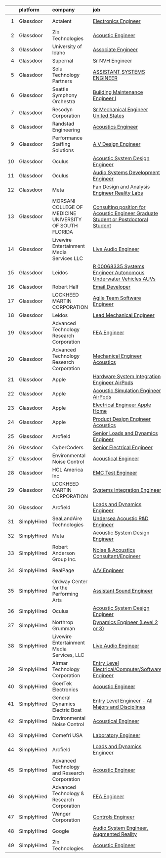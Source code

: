

|    | platform    | company                                                   | job                                                                                                                                                                                                                                                                                                                                                                                                                                                                                                                                                                                                                                                                                                                                                                                                                                                                                                                                                                                                                                                                                                                                                                                                                                                                                                                                                                                                                                                                               | update_time   | location          |
|---:|:------------|:----------------------------------------------------------|:----------------------------------------------------------------------------------------------------------------------------------------------------------------------------------------------------------------------------------------------------------------------------------------------------------------------------------------------------------------------------------------------------------------------------------------------------------------------------------------------------------------------------------------------------------------------------------------------------------------------------------------------------------------------------------------------------------------------------------------------------------------------------------------------------------------------------------------------------------------------------------------------------------------------------------------------------------------------------------------------------------------------------------------------------------------------------------------------------------------------------------------------------------------------------------------------------------------------------------------------------------------------------------------------------------------------------------------------------------------------------------------------------------------------------------------------------------------------------------|:--------------|:------------------|
|  1 | Glassdoor   | Actalent                                                  | [Electronics Engineer](https://www.glassdoor.com/partner/jobListing.htm?pos=130&ao=1110586&s=58&guid=000001836e506b55b1672e1b5410fbd0&src=GD_JOB_AD&t=SR&vt=w&ea=1&cs=1_073d6fe1&cb=1664003108027&jobListingId=1008145717249&cpc=2CAED5C921A5F994&jrtk=3-0-1gdn50qsjm6rn801-1gdn50qt4g2ds800-47773da3adbfd403--6NYlbfkN0ChYVx_I3yfZ_JDY3EFoivtqvi_stwnZ_kRt8Dowt_l_d1ydueao4NE-oUleRJ4yhhEihdc3yiJjM0CDb5B3Tmiyv0bbBXDRmm2rAI5ZQjg2AjtyHt-C_sqhEqRX-dsVKKytq7LOD02Y0RWowjoA9RkvUFlolTBDroH-w1vy8agOt-0MAnEqTKPzAid5l4SjL0NcU63fhRvmjAlhZ0SODD5hQcB0s24KUQZv8qwG-izyPsN6aiFSewkfn3Yl91D74Wt00hIJ-p5UMmdvmKPBeHqdZ6WYgorpegQF6LFW8lKFDqQdTIia15mzOAp-3U6XeT5pgeSLSW0I_8fJDPZZCHEsk8kSbIFEdZa-wmaIOVAKx4AXKWkZI8xdVSNcPhme4D4-i7bN3rnf6IttkHBggVxotvtIex-OXvLXgIADZhiBRpT5vua7lK3TG7BR8Q8OdB1cuFwhpse7VB7ST6VenhDsMi_Sv3gOnL_UZcg6wg9LB7NPmygyf-kn-C2M_GGmbf2ihesxiUQD89ORXUfabQ1Jli9ize7DIykf0qm9_xaD2aynbgsno-SxM68C11RT0X6UItntN58HOcmhSJHWxpv0Q2n6xqcVGuVEDlqZPbuB58wUZNQosRaEN5K3K6ZMyiJoyPkRr4yxAyJNA5XKFzv8HFAueNkN1FWGpAbnjyVceEe1MaAywflzcjsg7GtXS41Fm3h58aU-VOqh0G-bIc-YCX0-0Rsc6DfOeugHBWoDjRKkceyWfhpMf96Jt914M9_dldmDq5I1rrRkYydbdxZe9FEgkybQZUhP_wHomnLTwzB1wcPNdIL4UC8-TztAPWbnA7czXEHbHX06g5GM87BIbcTG1BjoqNRHiYob24Ax4Xro-VZprao08Pi995N-9HzL541oeiKRqUmrl6zZV-w3WIn25cuIZFpBmERm94Q8PWOv_n7CfUme-SXrfQSCxBwOuohEAN-TmTFac3fvgG7FxUcwir0gws%3D)                                                                                                                     | 7d            | Liverpool, NY     |
|  2 | Glassdoor   | Zin Technologies                                          | [Acoustic Engineer](https://www.glassdoor.com/partner/jobListing.htm?pos=102&ao=1110586&s=58&guid=000001836e506b55b1672e1b5410fbd0&src=GD_JOB_AD&t=SR&vt=w&ea=1&cs=1_2a06bc49&cb=1664003108024&jobListingId=1008139124840&cpc=854D4784592487FF&jrtk=3-0-1gdn50qsjm6rn801-1gdn50qt4g2ds800-961aed073fe96498--6NYlbfkN0DViyymzWuwNOX5RLbsdC26s0cnEEcWXpmsOb4yN41ggYqCxbKYobu9kKgyfT6n6xZtsKfAwrZXmSwyZADnsqerVrdQV5V7VdhNe7QVo8F82Jf99_NSj1pMCzNZ6J_gcbF5pn-RNREPO1h04Wc-JaVV6tEFhKs28XMXKY5t-08TzKcIqJXkM8T8ioj346V6PSM3Zribn18vwyTzIjB0Pj-vuPZiyw-MmYS7Y4jvmM4DVfgPvfr-i2vrEgf-SMAuJfPqX-vi7j2Y94O5j99Q08Fr6fE6OjNoFLEd43JxogFBsDhIFn0KD8OI8hzmG34_FRlISMAXmCRWf_EYXcoFLqxzDCXZkiqajWvBpjaeWFduuxwnVtibXgXv9x0Jls1uVUDTdS7Xb3aXK0euF0_rX3EoXxoUBlQRYseXOn4xaykhJ3byX_2jAfl-5UnwCir5wHBndqRhlWClnesew0RKA-4e50jioxTjpulxnKnBarsAFQ85Fd4K0b1r-yg9WaJM72OW8LUh8XC3YA%3D%3D)                                                                                                                                                                                                                                                                                                                                                                                                                                                                                                                                                                                                          | 9d            | Cleveland, OH     |
|  3 | Glassdoor   | University of Idaho                                       | [Associate Engineer](https://www.glassdoor.com/partner/jobListing.htm?pos=106&ao=1110586&s=58&guid=000001836e506b55b1672e1b5410fbd0&src=GD_JOB_AD&t=SR&vt=w&cs=1_d53fbf78&cb=1664003108024&jobListingId=1008157027137&cpc=2C031D2D3FF29DE7&jrtk=3-0-1gdn50qsjm6rn801-1gdn50qt4g2ds800-17ed2184d355e8ee--6NYlbfkN0C3BzQoXwz1MV12nennXSH4XHtHixj9qnUptUTwomOmbFqIS368EfB4z5Ing23qLFI9tUkDGY76CsCdAl9zg_RCJc2k_Nle-qcuES2TdsiB0GmqLoegFcknwaL1O8Ch8gE7irKbfxMrmFOYvY47YK5OjRlBwx15igQ3zF3XVH1rIeRxTt4scYDyw3uxA-6RxxpuFwKgXjLq-5jQWOW7qYIx00peQhmsvzbbWXg4glCMGLBhkKUnsPf6-czSwYBcuoIUSsK3UHfdowd4cfsidRrEqYVNDqE_fGyZU_tqqSKgBs_oJ9bLBZ4o8DpwIQ9KxfVjqgK1FCZg-h9C-EUqNGRBaZ8fQYEvV7ppY_TrYFM6xKoK5N-0FszLwyfM7SPVu4DEQ2JRr0RtfNcpWd-Pp0s5EAHnqJEjV1brRHZNTN5mBK1y-3EhSu3_2_sWcjwiCpI2T_h6ZUVN2lPJPQblWBBM)                                                                                                                                                                                                                                                                                                                                                                                                                                                                                                                                                                                                                                                                          | 1d            | Boise, ID         |
|  4 | Glassdoor   | Supernal                                                  | [Sr  NVH Engineer](https://www.glassdoor.com/partner/jobListing.htm?pos=116&ao=1110586&s=58&guid=000001836e506b55b1672e1b5410fbd0&src=GD_JOB_AD&t=SR&vt=w&cs=1_dc09556d&cb=1664003108025&jobListingId=1008155973226&cpc=BBD63848FB84346C&jrtk=3-0-1gdn50qsjm6rn801-1gdn50qt4g2ds800-c933e7d4e6223af3--6NYlbfkN0Ccg7ImYjeAirhg7Bq-IeAuPvIhWFhDQgCdPewo4vs307Y0fZHyujNP_iBYd2DZpe2Vgp8_F6Ype_PO6tOAY0ULVeuAkkVw0GJOdM1qYdHlJpmVAGcOH1N4piSeyfe0UO1AMyzfdM2HqtW_n64ZbsMygDUz0S4zh037qxhKKafrMvTdt9h3N3OaeEXG_SKvHIs4ri8Gb9SedlHlYiqf_NHsSL1SObjGs5eYVD_qYQh6-1d_FC8-3KqDNZW-fJ7bglrroUtlqGetaHfu77ImNvZgvhrkKEA72lGdvQycZhOpzDBt3Dt3SR0Cn22vrOt67fgaRuKzFUOMkCvdXlujUyxdJ7EqIAG6wSsVLW_ILMwCgeS-Y0GlEJAZ_VmdufOtQU-PRuNT1JL_KNGnVHHaKyVpQjovFIbTRktcnytqR3MzueaAn6trbjIfIMsI61_xlts%3D)                                                                                                                                                                                                                                                                                                                                                                                                                                                                                                                                                                                                                                                                                              | 1d            | Irvine, CA        |
|  5 | Glassdoor   | Solu Technology Partners                                  | [ASSISTANT SYSTEMS ENGINEER](https://www.glassdoor.com/partner/jobListing.htm?pos=107&ao=1110586&s=58&guid=000001836e506b55b1672e1b5410fbd0&src=GD_JOB_AD&t=SR&vt=w&ea=1&cs=1_d6f74ca0&cb=1664003108024&jobListingId=1008153988624&cpc=CAF32EB92433BC76&jrtk=3-0-1gdn50qsjm6rn801-1gdn50qt4g2ds800-46c085f2568ba7fa--6NYlbfkN0BF44N46mYh9C644D-0F1HW5hklSuSLnbSsfBa1e0VGNHmtU3Z5yuy0P5jjtP3CDnZtQ7tuUig23r9VLBqicU1pktGJBpmmRD3pox2U4PkpbMaDRyvJEhT0qadJEwANEDdtiGP2DbgpE37NCp4QqR2JFMgXRLQOG9fXKmykrRBB6gq75ob7YUt1oZGJhdZfHk5h6RBA_4qXvspOxJ7s_xHm60AWLF_XAmslZOOJZKp2zySBveWxnaukLxjjct1C1uhKEdOXvTqAF-ogfhQ1WRZlsrPjBjvzMAuqIfWYEZfmSWy8Etr5E31z6IeMxPG_ao86keog_J4HNBrMhN9wbMEIkVaoz9MHP2pCWhz7SIRcWMcbEw4IUEnDFiLNACYfzOgYvk7tXsLAZJQxmsZOxdIbmicQQx5a6wsTS7rznli4UlW5BVPo54vOuT6poCuoymPuWwqRQ9tUT_6oPb6V5KXS3KRsAol_zfKX9pW0WU7Bw29KWwwAkfUy0JXCv95uaw526b77kJEsNxTPGFBLIBhdWO_MCbCdhQM%3D)                                                                                                                                                                                                                                                                                                                                                                                                                                                                                                                                                                               | 2d            | Rochester, NY     |
|  6 | Glassdoor   | Seattle Symphony Orchestra                                | [Building Maintenance Engineer I](https://www.glassdoor.com/partner/jobListing.htm?pos=112&ao=1110586&s=58&guid=000001836e506b55b1672e1b5410fbd0&src=GD_JOB_AD&t=SR&vt=w&ea=1&cs=1_7b5b339c&cb=1664003108025&jobListingId=1008142711922&cpc=83EE714EB2563156&jrtk=3-0-1gdn50qsjm6rn801-1gdn50qt4g2ds800-0748751bc8b6eabb--6NYlbfkN0AdHWfR3D8b8Eonp31kG4JxtsTQErMCr1mjBfTXxBp8Ncbd_qCBC4PuBfB2ubs5lnH2NTv5dRj1St9MOvuOPmTDRUSvKShel_G8REaikg2u4Q_Xoibxk_5rGTlgc29DCcQamGIzhHtE8g7s6HShF9LpDxX6lK3EUf_i9g3k3Z_UL2Bl3PJ4sCxxdoqEsnaWZ8JFsZ8Rw1Bu4MDvN2srOOFDkdUqW0P9rQZvEtg8c57MOVa9C7_QmXzUfbrIZsvEwXH-cNVHJQ_c_xaSmfyVxG6fK4O9b5CrYD3P0fLUDIB-_2sUvE-2iw88Io6NwPKMs6F2pLnwWSQF5t3uyT0KFULnLKd--MDwleZVjUx91S1qz9P7jE2aKGkhe-pdnD_gRKSbcmf949LJO02VrrvsHuTm9nIZ6QwrjawmOOyTCxxy040jQwRQDk3Tv8j6KnimTXz9Mrhj6Im1fe4VbRMTNCOc2IRbY9t67id5x3LeqdbrgVY1Q9csquU5q6yK0E9G0d-DDfdsciGAHUyvwJpj1dIc)                                                                                                                                                                                                                                                                                                                                                                                                                                                                                                                                                                                        | 8d            | Seattle, WA       |
|  7 | Glassdoor   | Resodyn Corporation                                       | [Sr  Mechanical Engineer   United States](https://www.glassdoor.com/partner/jobListing.htm?pos=105&ao=1110586&s=58&guid=000001836e506b55b1672e1b5410fbd0&src=GD_JOB_AD&t=SR&vt=w&ea=1&cs=1_fa5182b3&cb=1664003108024&jobListingId=1008145499134&cpc=4F6831AEBD53791F&jrtk=3-0-1gdn50qsjm6rn801-1gdn50qt4g2ds800-68714ddef1e52037--6NYlbfkN0C0w0Hs4K-FXB-op-AEaD4F38yU7_A8mJekhK3sBcHv1_PnLy4WY6_S1tgZZKZrQl6LWlhkB48BNGN6G1CJRghy1Fv-UlYxLEP07JsJQZjweihyRvPVicUNRPZ0QZ1qa3iOQorVUP6e2qU7uzqPaTD_VFFZhCnBfaIlKnAtx75Ew1d6dAtr9rtdP9MDjfGF7PFZOuvlugMdSghQ148jbd4VH4SuhTmyTaGg09cpSdJH3vq8oxW55ajbqWBsh93OlJuhlY3jjMGs7zHlAspvqQ-tp1v9jKoc9uviS2BdyO3NvgAilUTSM6Qg68wLjxPx_89iIC2GfDAtnYxpzNqfk2DINJCbZ4p5hmHBxyhcdQGHq1drYsuQkgxQfwdmXqOU--U_fD3GMXW2ErJDu33ZqfziWgJ7F9mCtM9ASp4vc5tAdyXI1Ni6LQfPVq_RHtC9fK4yTQ8s8s4Gy4vMG-30TaOlpGEDCxca7y0mLm0Vf50Uw0M96eO5InMt0HtetzF7-vcLvtx-XPSNVZN3-DfNBOS5UCvbBEwvVGJvIDuO-xvl0Q%3D%3D)                                                                                                                                                                                                                                                                                                                                                                                                                                                                                                                                                    | 7d            | Butte, MT         |
|  8 | Glassdoor   | Randstad Engineering                                      | [Acoustics Engineer](https://www.glassdoor.com/partner/jobListing.htm?pos=128&ao=1110586&s=58&guid=000001836e506b55b1672e1b5410fbd0&src=GD_JOB_AD&t=SR&vt=w&ea=1&cs=1_68917335&cb=1664003108027&jobListingId=1008146395319&cpc=2CAED5C921A5F994&jrtk=3-0-1gdn50qsjm6rn801-1gdn50qt4g2ds800-3533152d33cf8374--6NYlbfkN0BP0SNj5t90jkfF5SbRhYc-YYyKnIlIACqwosTKYtJiUOp36XFEILIi7NeTHfhZHbsW-mUkTBjl8Iw3WU-5SqwJGlMOgw2JpWZkLU-6lAixkGeMfLdqscvBGPGzZn7lcPvC9qIOBKdLZCN761WcXu4-8OKZ7XLBHxweVfOiciQhWyRYmp05zLRNQeLpPO0XzLcYPZMjuTi4-ouAL0_Op0k-kwH2vMlspxBAYFGh1JX5jUvrvxWI3p4jPEOJgOZmc_wlmjmI0V4-LKLUdLPp11z3XLNmfpUqgqgD5n4WGZhyIfRkNuZDGMdCG6JWWPclXmn47xsg1K_DHCpf3mHlSdQIXLjv5rbSc4aXbjkw3uh-gzxa5mpZdXGTYmclhbnVujsixY93GKnrhRAFvFEB5CsdeHrTmuSXPVt-XK1iN18EAsLSwZNAhni3sRlv0woVBC5ZLm2Xf7-smdR6w_dadEEc-at7p922LXzK8woJm6g8TEa66hquk97rAXkFtfihtZcS3ysI2t-1eMr5uX6oTtrERN-uavH2n9vmn1TFdu4y9xnWf0Yf7kbEUavuIK9LYvIVeWMO_yj9LLu_3jYF11j_Iamj3FCJt_r1g7Is2qbnsbEJz-IY5E59T8mMPWe0nQNwdIhuRxIv4mfdKERrcWHj9YVL9OMKvOiVN6FtMapkSgMPtweDBJD4WJEFibqvsVgjVyWel9UY1RQhlWhmU5PULiCA_11VnFo%3D)                                                                                                                                                                                                                                                                                                                                                                                       | 6d            | Los Angeles, CA   |
|  9 | Glassdoor   | Performance Staffing Solutions                            | [A V Design Engineer](https://www.glassdoor.com/partner/jobListing.htm?pos=120&ao=1110586&s=58&guid=000001836e506b55b1672e1b5410fbd0&src=GD_JOB_AD&t=SR&vt=w&ea=1&cs=1_6ec2d583&cb=1664003108026&jobListingId=1008158727522&cpc=723ADC3DFE402989&jrtk=3-0-1gdn50qsjm6rn801-1gdn50qt4g2ds800-b09843086040391b--6NYlbfkN0AXoFliKwNxzh56Bt02S5rD74fUBi6QI1EUlbM42wbglNw8vVVxLQivIe2A6KbchX9gc9jlNLiuyXZVEQvOYp5-Ny3f5vjW2qESpYXJelH-sRZNB1L7LIQ59i0IAPf5LnKlZTO4CPFINtFmB9QVBhp5-nd4wPn1SGLwRVaZCvGt4SZpdSpOmUKOSBTfMq2LXbmormvLfWk2iUiZmXm-NgLthIqZvSNHPpGCuKB6lVk5KHFBZDqRrDvugSV7I-gOzWj14NEgHtDDgERc5uiomHwNOU98cVQ9gr5iWkQOINFRS0aKs7f-l-e76Y01F5sKl0Pr2c-KP-Mdpg0RXu1mqLH-GEJElNR84qUPpvFDDCJWkwvrUW5u-ixc8yd3kBUC5xaLb8p3F5pGuz-C60cwvVNx_Cpt2AwYDyZ_p8_kZIHidUttRajW8iJeKlhmF6ibkOb713QmqYjwRcDzYYfiyQpV75N_ybSsqDb6TOJ1VxzIYNLCdPhtemupA8IXJE2M20wbduF1HT0WtPoa7DyyV20w96ZjKmnqm-g%3D)                                                                                                                                                                                                                                                                                                                                                                                                                                                                                                                                                                                      | 24h           | Charlotte, NC     |
| 10 | Glassdoor   | Oculus                                                    | [Acoustic System Design Engineer](https://www.glassdoor.com/partner/jobListing.htm?pos=111&ao=1110586&s=58&guid=000001836e506b55b1672e1b5410fbd0&src=GD_JOB_AD&t=SR&vt=w&cs=1_c193e547&cb=1664003108024&jobListingId=1008156790030&cpc=9C2286EA3771AAF6&jrtk=3-0-1gdn50qsjm6rn801-1gdn50qt4g2ds800-d106bdc17e9a864d--6NYlbfkN0DYl4UJW4r1Vl7FEn6T9F-rD9lpC-0oMJVSiWjK_MGUd8e8cHXcpv6KPyjLHZEfqkXDGYLNsIw2VETJ0sHF2NZhGZKLMs2_UCF9Pd1nMa-9fRGoBJA0xAywn7pOa351Ily7VFDihLHS6yLNon9QJ0DeHlrSJhvNsioD-LJK18Xi_GSqoFx-NlwHpQVxE5ZsSy5Fhb5nqIKKnnCEJvix7VZQ_KyW5BVnM66hjxaKGpqEnnKzx77MozV32QB45JRiQYAkYWz7iTFinYLhiWPH8nRHqGeLRSMJDAGNfP86hV831QUrVhEyWH64aYriJwaLnmQNmagsEOJXBfZUuqcMWKi_pBPE4QuSI-mrAcPSr0LMhWCUa3MSujtEMR3B3b6S6VV2RGVJZ3uTDEhQ0yP70u93t47ZH7QzJpwDO3g9f7Jh0gjUTxF8X72E02K8Kn7YkJtQ3rQih9U6nAWKUNhNByklvoCkgp8kRp0p28lZovDH5RaBlx7stynVUg9P3HEbi-fweSKkNsHyNF75Y7lr5RHrky-Be9fMximyBnh9LIp1ah6GVMuqWe34WLD_lVJ583QxOrN0Ct-_UBAFcglQNMkAN1Y23-1tMsKAXyToBLIzMTnviv631xhSHOxK71bsgYyBtgpbVs50Lvnscun-bBU-IRHZWlc8lt0yXp5YS201MdwY7ujyhsRecpoAjjU2iqEx6zLcjnJQkNMEkvpbTe9G_-n_natu8SDH4b0rd61XvDko8CksqTgK3K9VVu3vyjOz240_OxCwLiKgySp19AcAC-EkKPcTcqrEiwvu3COchaoTbBCQrx-xhLgMjrpOnx2sDiGU8S_B42ZhohXR7Jein3e_umG51DDK__wyQcUIBCh2gF8NrqOGtHyO-veYXtA9gYihponDmSEk1Y4AsZhydMWEI4n-rv30SL_5OeciW6ASWRSVtiyriZKQydVWKKEQ8oyDHZD0XLtWZFNAkKjnxTFatATgyOfN4LOdyxEBuzyM8bw7toM_vGsIhO0db2OY2ZEcvjHpqnf3Rg2n5qRde7r3DXqLTMD-Z9rtq3hWIcz8SvqT2G83pd_jnD4Ss-9ouWLp9s98NA%3D%3D) | 1d            | Sunnyvale, CA     |
| 11 | Glassdoor   | Oculus                                                    | [Audio Systems Development Engineer](https://www.glassdoor.com/partner/jobListing.htm?pos=119&ao=1110586&s=58&guid=000001836e506b55b1672e1b5410fbd0&src=GD_JOB_AD&t=SR&vt=w&cs=1_c6fd0c56&cb=1664003108025&jobListingId=1008130556248&cpc=217C45A42544DB93&jrtk=3-0-1gdn50qsjm6rn801-1gdn50qt4g2ds800-af0bb6766c38304d--6NYlbfkN0DYl4UJW4r1Vl7FEn6T9F-rD9lpC-0oMJVSiWjK_MGUd8e8cHXcpv6KPyjLHZEfqkUa2Jc6cPcSL4I14_E4BoIRfS_Ou9_Ksg0iHEEVDgg3rwSgIqfYRxWoCSEgI1Al2AFVuZs7id9_XrNlzt_-koUphlR7px_rlWVqvg3Moq8qEU6FwKJ5zVU7RpPBBTWmO6sPCigGmIYr2adyu0tXCTJzFMFOfGqnEl9Vrt4iSNmT0R9ndb_wP71eInFmjBv0QczHxygn2m1x9g_c7yv8f2hmtcPWWuoy5-yM3n805v6rzt4B-P2Vy1pASZIEzVzlCaIzCO6REOUtp1RQGnTxagHLsrcELObghqBC6646KmP8-XsTpc6gVzuAC7YfAN8P63SDyHK_YTc-WIEz5yJ6a821LKRlQ24HYbvNTVyTjiPgoe78fmHWGRET3Ji828kzWGjWqL6BME7xo9T9hGnlsJBdCjXM6GiLFLr1qrmIl8STC--4TgzorgdQWf-dCHWXW5qCgdYWcu4-Ca9ffaodFwBV246PhoKGAlJ87taIJppeXjd9zmVQydJGkMBehyszy8ckDPguA32nat9w-LHA7G3ehGOsEUWx-y4ftC28epyOqk72PVWmCVgaHOsdOZkKAgfN3q12Yz0nBp9fbfD25Sw4iHd6_K-t8O7pFGZeKGhw31mboudaw0ukt5-g6t3L0wjZ0zHMnZxmPV9JwKZHzCxToVdgUCrQk8MEWvKx3kbi0ZEAMzq7paJT5g-8uNnU3-cjj8iA7SdBtFMsBAUGFr9rX2hwT1BOHrfFvRkFtne0_TFDPkxA6GpXWynO-h_yEuteTDXzd0u9E1nVnT7KIumXpDdh3_aAYQ3ozUN2YJQemRNmoD4HztxXGMLxFbyRv-t7AUVon2xu-ihRVP7ikTdO_98fKxVohfIiKpZNXSy_Ksc8hI6E_TDt35VShKCmGEJNSWlLbxLXz7ylZwTJ6bOfDxnbpB-gvROCp3DOS6nkNOSyqH4GKsyLuP6oYTAuhph9AXgmVttJ1aOauPIdusDQyU-tzKjefpR-aWW3Y-FdjQ%3D%3D)                              | 13d           | Sunnyvale, CA     |
| 12 | Glassdoor   | Meta                                                      | [Fan Design and Analysis Engineer  Reality Labs](https://www.glassdoor.com/partner/jobListing.htm?pos=117&ao=1110586&s=58&guid=000001836e506b55b1672e1b5410fbd0&src=GD_JOB_AD&t=SR&vt=w&cs=1_c94a074b&cb=1664003108025&jobListingId=1008141481650&cpc=48B9F4758953335C&jrtk=3-0-1gdn50qsjm6rn801-1gdn50qt4g2ds800-886dea5d5ab4ed2b--6NYlbfkN0DYl4UJW4r1Vl7FEn6T9F-rD9lpC-0oMJVSiWjK_MGUd8e8cHXcpv6KPyjLHZEfqkUnLXdHGEVbYm2zpAyUcoVheNefKJ5FHnA0xpuyfC0uKnxD36z6rx0HwNbIk-jKGlGKpgpBcUz8zsVafc-mGMC4GOhdemSNHJBEwFhm7HBnKnYL3cO0cKNVH4VrP90ERoiah_DdOGaIwIEyhxrWf8_1_MLyJaiKfSt2GI4mOd4bwi_3Qh_gCDR277nvLu7OlYLpa3UIFKznecdwssdfYfOdQqGzrxQ3EBr7g3FyqmVFg2sbNvlLp_6ffxDyXHaVrSA-spsniQJtVVka7STybzTekz4tvURDxkUVEG2Q156arJbTOdRiK1kSieyiiS9lKh5PZ8GKAsVq0COo3T6Li_wBVa0Dsg_cNaKYkze5aG9Oq0MXHkRWufGPzYyfaMTmvHQlZCLfuk7BSRci7DNMoSBJQjGFYT0VT8E1xbElc8t5DjDfxyr1Lbf6xMZX7EP82juWTmVUgTE6xW498jJFCUGYYmscP97QfTzvPkT__2LTMWvltTdZzX8vs2ZsLLRM9ADgDKoQa3dvVT1khZL_jW_SlD5Trx-p2oqhHXfod52eoXtzCYZ9a8Q9_gbpa0QYoROKKgQ2Xhxc1SvcP7P-Pw_O9ThvcEK-caZhSe67apN9UcbiR9UxU00ohoGCzqy5ioafXbmxPiEI_6YFqhlr0FUQMsqWOPpYDvJjWRyZuSblAk7ft_LinbApFmkER4BWkrVI8IygjegjubDhGn3Xl3sHSG1Yt66XYphnv5p4Huq4VW-htkVHK15482kLXsn923dyDIBuWMaUOMZewN4ddtcuGJIJsNpxVBLKzjRd-PNvYhnD__eQRp07SPvcrfJWLHFfGiIcz8HrS5o26xkJvr5o3Nog-Im_UqSwo-HJLJei-b8eOFP7zfJAeJM2Sae2q29RMoBY2N4Z5cfp0qhgkvMULGKu7tKTOxdSZg3HnpW9Mfw-Gr8bjMmX-x-X5Wqy7MRgvi_s5D0PSk98OUVdIURmFFW2RQTMfukgcA8Osx4FGA%3D%3D)                  | 8d            | Sunnyvale, CA     |
| 13 | Glassdoor   | MORSANI COLLEGE OF MEDICINE   UNIVERSITY OF SOUTH FLORIDA | [Consulting position for Acoustic Engineer Graduate Student or Postdoctoral Student](https://www.glassdoor.com/partner/jobListing.htm?pos=126&ao=1110586&s=58&guid=000001836e506b55b1672e1b5410fbd0&src=GD_JOB_AD&t=SR&vt=w&ea=1&cs=1_1f8594c2&cb=1664003108027&jobListingId=1008154544866&cpc=56C4EA4A1A191A49&jrtk=3-0-1gdn50qsjm6rn801-1gdn50qt4g2ds800-f55a4ef6aeae47d6--6NYlbfkN0CoZx6RZ76Kz2BC5LaLJVXH_1oYGbR7vq7wgU_JS4Ka_yE7NXZX-VTjXqlM7f-iv2vpOSkZFUl1d5WYHDxQbnm6vPg6q1QmKpNle2ctRKvMoHkjKQflmuguFVrJr53wYU5QkScODGQicf3nbNYEkArzRwtYiTmjIiDP_mdtH0Gsb8v-QyZORvDgL4RYYFG9uh08NmdYlzvE8j64I7ZvfpFQNQOTdoORUZHwnu5wLK0ifJST0T3ax9PnkY8a4XDnMEfabPMy6n2iHS3QGQgZWWB3fviV5DwOWA5tA_UAY0d4nCFSW5wbsut3CzM_ouU0k0ntPho3vHUdsFk1RdbPSxEipa0_FqW821Iy_X5o5nO8eGptFbAXPYiFo98sh3dV8B2Mc3Ln_UQjfD4WxAVXEMnYT0eYSn8rAdKaSakrz6XIxVcdTJ5AN87G3VWFDvkUEtUrW1DQ50_WT8busRl7yJ-t9Hof5NInxk3m4g3CfmOk3DWrKfxbZ_xNI2E8gsp8OYOddLVjnHlpjry4jggpaF6JC7rbNUiLmpgGbhsp9URl3BA4IUYh0Xez85YMji7oH5r67zlaB83qR6GQ6Uq9J2DVEM_DI2ERBi-jjhIZtshJhssUr_8I_p8Qq0JEHZTntGHwhjhsFS0Q2Zv5t5YgIrFdcX2YtaVMzqN9qTAB2YdToQ%3D%3D)                                                                                                                                                                                                                                                                                                                                                                         | 2d            | Tampa, FL         |
| 14 | Glassdoor   | Livewire Entertainment Media Services  LLC                | [Live Audio Engineer](https://www.glassdoor.com/partner/jobListing.htm?pos=101&ao=1110586&s=58&guid=000001836e506b55b1672e1b5410fbd0&src=GD_JOB_AD&t=SR&vt=w&ea=1&cs=1_74154111&cb=1664003108024&jobListingId=1008150670872&cpc=010A12D17C27DE62&jrtk=3-0-1gdn50qsjm6rn801-1gdn50qt4g2ds800-57fdd98a87c3b283--6NYlbfkN0A8E_P_ZGsOsaBn8uRirDPxvQ6UrAHjI24sHiLZpwGe1-ymWpwDEBQ9x0rd4fQ0ylOXVCQC3Nh1qDWWJ8NdVCJ1OVaIhAu4-yfiObdsezOQABSfr-1bt6dKYfihWAFNRQWt7z4Jb47l4JmbXaRiQ7HrLamkHg8bBc1LVYImgi_QCCr7Z2Fr1AWBVZc7f9Dyv76WdL5tsUrpwhXwlheQKwUhHwT8W6KfiGIpOrQBr1J6lA97l2NhhQolniYuPqJ8wglY-yb1LpiRb_qL778BxgE_HP2tpQbT401RuqmLHOG5GjrWBX2mUuLZnuG-gTpHNdSbOu3k3Rjeaq5_woqDWcMZMfNV3ZUOljcthiNI5Z2Rii23X33onL2HgR56f7u5bPePBoPK9xOu3NGc_7d0sZ8HExAlclxvNOgPgB8Kr2O5KurjXW4O1_9-Kru_5dI1ZtZA8hZf_Hegeh6_ML3rVLBHE5cxa1SWGVzI_UH84Awm18__stdjw8Y-iTpMXnI-9Kgk4752oZJKsky8HgdUHtiB)                                                                                                                                                                                                                                                                                                                                                                                                                                                                                                                                                                                                    | 3d            | Fargo, ND         |
| 15 | Glassdoor   | Leidos                                                    | [R 00068335 Systems Engineer  Autonomous Underwater Vehicles  AUVs ](https://www.glassdoor.com/partner/jobListing.htm?pos=114&ao=1110586&s=58&guid=000001836e506b55b1672e1b5410fbd0&src=GD_JOB_AD&t=SR&vt=w&cs=1_bda93668&cb=1664003108025&jobListingId=1008151635318&cpc=F7A2269C793D5877&jrtk=3-0-1gdn50qsjm6rn801-1gdn50qt4g2ds800-be59d2214cf6377a--6NYlbfkN0CZUO70VSdYKA8PR3jfrSh5ljhqJhfDt0PzQCMubt8cRihWbmqO_-Ccw6DGinMZCyIHZd3HQ0IXcQ9RW-SNn2ZX9v7XTWOQfUe-5DRcCCSg69IoTQvhVX_GzUnLwhw2j5OVyrhOCCEqY_PIUU_xslX3cnQEj0iaLzOt-15RwEN0xzS8p7HXjHwhh0Ym-CxWXyuZDakItj_bP0dmVYPDEdexxxZypEDQ720ZQJpCmWvXrrRnRZPSlMZxhnOmDmr2jzFaL_hiFTTZ9JWxo54GKp9irPi4VKQd1EakIsdrhSl1xJQEptVVxPKGjRSfE23Sqt_5Co0eqnZFbTrF78aEWNplJRnxTGKcJ9MotDEx7wD_bkseDuZfyCIMaJvkimLVsA6qdXxz86v5NA-gZanbVmltZoVjIPL05fO4SWs6gOiTwdjpsrcCZPsjmLojuGj-ECvObUhHkzpca6eBWT-WgVJK1m0hv62WrQSUT8-G-mmUO1pVNNU_oQffRmqEVpJvAF79GL5cEgyHBetSiKxcpIbdGHpcqw7F6W4_eOOyZZ90VuT7yg5agB8-wjGhb0ngLg_QbdLkBOrMypVFW7si6MI9OTEQSvd5zS9-qbBsvE8pTNUWJjNRWsJBBZu1N_vl8kY2ronSczu-ee1NP6Bk9sKusyVdLPd_y5B8yHNrZo7EySgsms9ZEUMw)                                                                                                                                                                                                                                                                                                                                                                                          | 3d            | Poulsbo, WA       |
| 16 | Glassdoor   | Robert Half                                               | [Email Developer](https://www.glassdoor.com/partner/jobListing.htm?pos=127&ao=1110586&s=58&guid=000001836e506b55b1672e1b5410fbd0&src=GD_JOB_AD&t=SR&vt=w&ea=1&cs=1_b8f8cbb4&cb=1664003108027&jobListingId=1008145675095&cpc=32EE424DE2B657EB&jrtk=3-0-1gdn50qsjm6rn801-1gdn50qt4g2ds800-1d30b377a342ae9d--6NYlbfkN0CpzDdaQkua3np5pkmj49lKioZwmwxQ-yx5plwbYmV_MzWNBoPgCjn5bOtxNwC6GJ4nMXlh70SbCFcICXIgnZkuA1M2Q3cbZxvyy2idv8eL8hhk9lI80DRwFm1NMXGvI86YHjJOPaVV2F-OE7mVDddpF962aw6WMRMYnU2tZV44lSwwG1i4aejlX48-MFYfWfRyO5yQ8BJ4aAexdm1PDPIXsaqHZTKwdOl2GnwCaS8gbEvEKlt2Bu9Fu7iYQjsNDiYzKQ7fOw4JVZJOkdPMGyTKrZhh2rEZ829thOVoz7le5O9OLdWbMDVkhp3AfRwgZEhN6NsG4bBMd8k8Ke9BwAr-fZ8Tti4AwYQla2naisFVDoMUfzN11pLsSiDpnFJEIV62xiV0Cgx4ChgCbEnB9k8vOcULC8z49OgRMlAbV6LqAz8vzK5wCx4aBWjhKFYRFog8LqtszKwmsn_SxU38E85c91LFb4KonoBw0EXiCRnqJjo4MtXNydCGrx_CbdO2-YEGsXtpSSQeQVP1IK8mwIxCWfFalDaeJLJDgFnIrizCabi42pQESimN)                                                                                                                                                                                                                                                                                                                                                                                                                                                                                                                                                                        | 7d            | Denver, CO        |
| 17 | Glassdoor   | LOCKHEED MARTIN CORPORATION                               | [Agile Team Software Engineer](https://www.glassdoor.com/partner/jobListing.htm?pos=118&ao=1110586&s=58&guid=000001836e506b55b1672e1b5410fbd0&src=GD_JOB_AD&t=SR&vt=w&cs=1_e89abdcc&cb=1664003108025&jobListingId=1008157427345&cpc=0FE1F5EA2BC84A01&jrtk=3-0-1gdn50qsjm6rn801-1gdn50qt4g2ds800-c601795b34351101--6NYlbfkN0BuMqUtaNIakuoGTB-u7I0EvtcrTK1_bHO6_bsORPCvsL7zkQUfIzpY4doIgp_GoHrdWwRHLC1L1F-NTj7I9bniL9bd7P7cGA1R3ynlaMUiL1G1I1fQGpDJM8PDMow5kSXMVLGknX_E_ksfSda1IQx-WOKLNd1bNNBCCPk3Y7j18BmoKhXXkpWy8OzvIw2gCKZprJRu2bvNz0kEgxQ645VD0KicVRDqC5aE7OhGqJb0-T5o33e3Tqd3dWMrme4mjUrIXxMv_DDh4YUZfFYJUuMxylP37TSQ5ciIljMWNqZyyogFN_8Jygx4eGO5_fV-kmupGRgSO23LTrY3elgmG3cKF4w0FpHJv_sz6O2hX_t0JsCGQTOycqhYncEBt8dKHmVRamKGk2gYcm-kmCaQqDCEw1C_Z7sbps_-2DJhwozMp9STfRZtxnooGuAZaBqpSWwObD1a7gDbjiOBvWerAfkVg4iDNWdHfMRHCjjwvndj09FXa8LEeGvTdvK6_2b6RVnEHX3etxKAljwXxTaBFW8tlqiR-NTH52Ia6BcOWpc0gDtM4YwUPuBJChPc5vK7hJKRACxmftnZNpov62zV9Ge3lH_MbjexqXpVTzxfh-p269zUHf6xdwarYSyOHYoCI0-lQH-Dmp3A6OgjuY7sJUkA)                                                                                                                                                                                                                                                                                                                                                                                                                                                                | 1d            | Manassas, VA      |
| 18 | Glassdoor   | Leidos                                                    | [Lead Mechanical Engineer](https://www.glassdoor.com/partner/jobListing.htm?pos=115&ao=1110586&s=58&guid=000001836e506b55b1672e1b5410fbd0&src=GD_JOB_AD&t=SR&vt=w&cs=1_43bc5ef8&cb=1664003108025&jobListingId=1008136659038&cpc=A0637F14311B9419&jrtk=3-0-1gdn50qsjm6rn801-1gdn50qt4g2ds800-9d169bd7ab4e85d1--6NYlbfkN0CZUO70VSdYKA8PR3jfrSh5ljhqJhfDt0PzQCMubt8cRihWbmqO_-Ccw6DGinMZCyJKd6cx8UxoRrLme_NYxFrUPW47LXkhMf0eoI1XoBQIV89soKwyA_HhE14U5Rkw_4_wn1rppRZOQwRXKRmDhK2Bw5bkukSg6r98PjydrnrQ1Afd12vsdNzSq8Jx_UUpqJK_KZWaUqf19hfO_cAn7eXFAgWF7tChQJ_waOEFqsL2cARcgsaEYHQlHTb8_bD3WDT8Axd3H6j9-ZoqE85-0uhVfe-QLIwYOGXn1vuzdqvfb3kSpxJkCjHpk8llcF4jv7Tl78VxzIgITJF5ECWD8UVGj6eYeOz29_kDBYpQFsof_cwnYdu83Cd8Iaht80s2XKsfa7xuMagiPj6sVTcEWY9emFs3QIgVEoXrbvCEYsNVIvGpZxH2s3NcLn7EXVNkpM9kdkzyYUN2vxUI7ZsnFaiGJJpm2Ubrxfs6Ocu9Wx0y32AOZpXFLhfItGjDCSrq4CMqtNxcYqxhfXe00hs_DGNd7gnBEbresgERHLuzeodQe77MhQo7fBsQnV_oFNUbnFQILqNMskhnX85-xnYCA8K-f6mXmXTRxI6YII8nP3UeiItTkrjXz5yubiiYYE85p4oDWZZMNPt6vMAIX5_Ylt8KVhcTX4oISAOie3ngazSY1-QID_j7O9SS)                                                                                                                                                                                                                                                                                                                                                                                                                                    | 10d           | Poulsbo, WA       |
| 19 | Glassdoor   | Advanced Technology   Research Corporation                | [FEA Engineer](https://www.glassdoor.com/partner/jobListing.htm?pos=109&ao=1110586&s=58&guid=000001836e506b55b1672e1b5410fbd0&src=GD_JOB_AD&t=SR&vt=w&ea=1&cs=1_ea3733ca&cb=1664003108025&jobListingId=1008153691899&cpc=6BBECBC74F3AC36E&jrtk=3-0-1gdn50qsjm6rn801-1gdn50qt4g2ds800-c1fa792d3db1e409--6NYlbfkN0BpJ6rK8JrXdHZkBab3Cobg3BNAb-0EBUCoLlbXpfPELiqRnd6GOmOp-CHDTzpdoYGkHdqLG_nkxdWwDXOI2t5lMmndrVgFhDuep4VRg5pQ_WHz153F1mBLifAfEHf_UWfXdVxVKTS9MnTVwYmtSARCskA_epQ9cBSadQvVS2VdQghaW6AdCsprCey6BB5Qzv4ctGpwrrdhLDTgnVqcAnaiFl6D9C0r7YLwvZ2fc4VHpHLDMkf_H9quj6cXmEF4uWwlB-JL7uLUFkzGNGTqRUW34ypYQRzn8l9zUzyXqAdDHNDtC5TMQMWLFBDbAN53srZchS144yUqhCeIxXzGuqilm60-U5aSc84iPnhI3QxHmbC-3_DwXMCEjtEpwCWr9jzh69Mdzwi76IQVVzwzopNmFAhgWzxyEvOLHI3UdN-N2XbfA9vawYxJCbF_pys3S5f4XdEvHlaSCrBLwHYY9ao1YasxEFdCzXljBdCx1VXUzt5iAAgyJiW7)                                                                                                                                                                                                                                                                                                                                                                                                                                                                                                                                                                                                                                           | 2d            | Bethesda, MD      |
| 20 | Glassdoor   | Advanced Technology   Research Corporation                | [Mechanical Engineer  Acoustics](https://www.glassdoor.com/partner/jobListing.htm?pos=110&ao=1110586&s=58&guid=000001836e506b55b1672e1b5410fbd0&src=GD_JOB_AD&t=SR&vt=w&ea=1&cs=1_c7db866b&cb=1664003108025&jobListingId=1008153834590&cpc=AF02A54CD0F60729&jrtk=3-0-1gdn50qsjm6rn801-1gdn50qt4g2ds800-3058c80775c5d72f--6NYlbfkN0BpJ6rK8JrXdHZkBab3Cobg3BNAb-0EBUCoLlbXpfPELiqRnd6GOmOp0roZmR_YsCNJr3t_egGcY1JKl6QRWN3-ev4XOXzV-d_drgNxR-_WffC_6U_HS3_Ngh82l2vb2d34HjznUtEKAULg2tZ_CFwQS2AdAWn0U5A-hfhQ2gw9ddftWjIfDrbdk9zY3tglQ5oGteA0Ia5bB4-BOfpdII8ZbuaV9hsAUJp54vR5Flu8W5H8Js3S02eFWyMSZJqkm-PVQ1U6sNSTwptKyx59x4GdaflewzDLiz4wjTy55c0utwiimenFyiF34VtDxPqDVMtQaEZfEG7nRqY08-pxiFvtOkZL6CLBFY0mAL2FLbBq_AJbSQ_JNlqBgG3eulPZjH48oVMGAVWDy8oLRd1cAS6dmhPkmzHhivsapNJlnV1km5pPJUb-btv3fsAzVj7Q7S-3YMd9swZU4C124lrmCqFXF7e3AkmV070tjLf1SiRXs_H7Vz6qCB3VzWZYKwfcLHnUG7Ei-twKFPTPXn7ZIB1W)                                                                                                                                                                                                                                                                                                                                                                                                                                                                                                                                                                                         | 2d            | Bethesda, MD      |
| 21 | Glassdoor   | Apple                                                     | [Hardware System Integration Engineer   AirPods](https://www.glassdoor.com/partner/jobListing.htm?pos=125&ao=1110586&s=58&guid=000001836e506b55b1672e1b5410fbd0&src=GD_JOB_AD&t=SR&vt=w&cs=1_5f3d4982&cb=1664003108026&jobListingId=1008150767369&cpc=3DB599BF2F4828F0&jrtk=3-0-1gdn50qsjm6rn801-1gdn50qt4g2ds800-532bcfa2c747b904--6NYlbfkN0BvKrLyj5gPmtZO9T8euul8TCxuuKNOtzRJOomxnwSEodTz2Bc-sPZlPHrT5BCwu4QXKcxAmF_39_VjBiM-LAthHOPQabiVP7WbL11bz3MOsj_2ZOtl3UXNdI7wnHHfqXyA_UzSZ6cWzp4ggyTZzfsQbl2JYPTGW4C91EpHG2nM7CJPT3UoE3dN4dlWxItNfob2gAvySXuqXJrHs-w2SoP4LVupE2EULWMouqKlM9Hs51JkF1xol_rrZ35Wi52F7IsLSEzPwVwZFhArNcY0yg7YfqsmKE6NohysMp2hwUrl_hKQYPflo95BgAcDPXU9EBsmK_JRqPKyyvf_6duUPNeh9MXdrQxAi065-bg2vpQeEfBm5bi50vO9ySpDFb0IDaVk9WaOKg-1wAnPtDH5fmnBSinSjM13w0T2v3tNBvEvxWOGXZTmlO--3Q9LcssIPyew8BGJ16mqLcr0Joyf07Kwowy2Mh6iklPVFU0DZIVBLOVdeN40FXILOsur7fSRqQifKjf1dMyWy2D75srJ4GcKHYsKC-V3hwuOCGLEgNA0GljNajBwQ5dkrrmVL1mxf5Mt7kQaZ9yq2RJA67kwwYSPf5kMDpaNw3Jvfs56nXVMfXGkZ-pBYU3DxwHaiUd-_5gQRcmXEqtR8IOMwSnKDenRg3z6wpIjrIF2gx2dvUfdQFNEB1FEeFFW13m5Qf2TSm9BdcH4Gvf4Cpx6i9OGhzZn1ubiLYUa3iWPt97-Zl-Rwha4MF7DvI0roFIccloL7IPMxZdh72QhULOJb4A8ynw5_UilERXIywYQUmXmhWV_4P2riI62Z3a-Xz-smZBFFNmLCfeoYs3obzx9SWJVQZneqV2keRERAZBL1CaQXURl-DPndUpQY4ZAZVNZohf2v3yNHsZKxmWlqMSAdKso12j2YVYyalEoy75kISXsRj99RdOsvEQshEL-gbW0by7gFngwrpqrgRPl0d8RxOhN8maho71281wQt5NPKdxjNkFloVDO0nI0ApPk)                                                                              | 3d            | Boulder, CO       |
| 22 | Glassdoor   | Apple                                                     | [Acoustic Simulation Engineer   AirPods](https://www.glassdoor.com/partner/jobListing.htm?pos=108&ao=1110586&s=58&guid=000001836e506b55b1672e1b5410fbd0&src=GD_JOB_AD&t=SR&vt=w&cs=1_ecba792a&cb=1664003108024&jobListingId=1008146626449&cpc=6FC5BA77C9A4CD78&jrtk=3-0-1gdn50qsjm6rn801-1gdn50qt4g2ds800-ee21dd005390593b--6NYlbfkN0BvKrLyj5gPmtZO9T8euul8TCxuuKNOtzRJOomxnwSEodTz2Bc-sPZlPHrT5BCwu4Q-7dy9UsDbflfsSYyZ20UtBldsxZuRktsIMFqtwJnGPnRylWlaQ7uQv0HuRDulNs_Na0zu9qPy2zr8V2Yj7Dh-bWhA0EFhaVoGDu_4ArxRFag7nSypIXdbgdBHja7Q_FFUONCeq3E4DQc3cuzkBjjXnu_fvEAiaALrpfEa52XHxBxG-kBYkVQd0Fri2XBWBLLAMPNr4ooPHtOrgL2m_BDSoVMQ4n0S66jGMQ55vXcx-NbUwEMC0KnCji7GMbSPP_HAKkYqKasXLeLBJlBGJECvacubQJvpq7GkXDOjdiyHUpI-HlrBaUd0J5W79apIA1waJwwBHHAlF_5rr_UOG1dt66xwPq10xaTF-43VPoI4COOqCk_9sq36va5XQajIgRmggatKY8iUI2UbfLlGtvzSuBAr31XJ6t6tPpouMjKVctcCH-hOeWTbEQTG9RbJj_ySei804e0QxxzQ5zmYZvvwpem9axSt9ConohxtjTScG4MOaLJZU1UahTc3664rZrwAUDj1DIDPfBBX80EZd5Y3Uxc6S5luTeP5OgbZGoDKiWPYwutGqT3yeTk72QFPsEtHs-o7P5Y3nziukFSiHsNPUMB-bIBGnArlMpjddGMskMEhUvyRmgxUbX4YC_sOwRUuheOk0Fr0Nx3SfBuW7eU1gry0MrbpDDSw2Nonr1g9zPZk3pHvd1n9kdJdo37jiP1pZQeYA2fHEiH37-IhnLI6HlAZ17Ci8bwxAD2djjLea3rKuBOpIHjIkW2VYCeV1i9KUtZsV2GKV2EL8TSearBI1oDTl-19WLttKh-5DPpTQuV8ubJXM5j6Llz7V3QMEHJIqe-ao40UZH_aGkJ2mo6TJk2QsbzCJtVSPMrfOc-SZbZVIcxMhSYWlBt3s8hAt6hZpr0vizV09Y6BT3fg_P_9ll9m9VOKWfqBII5UUVZ8z_-cBIX-6XrB)                                                                                      | 6d            | Boulder, CO       |
| 23 | Glassdoor   | Apple                                                     | [Electrical Engineer   Apple Home](https://www.glassdoor.com/partner/jobListing.htm?pos=121&ao=1110586&s=58&guid=000001836e506b55b1672e1b5410fbd0&src=GD_JOB_AD&t=SR&vt=w&cs=1_03368100&cb=1664003108026&jobListingId=1008156058603&cpc=334ABAF5D42DC775&jrtk=3-0-1gdn50qsjm6rn801-1gdn50qt4g2ds800-3be749b7b6d8f2a5--6NYlbfkN0BvKrLyj5gPmtZO9T8euul8TCxuuKNOtzRJOomxnwSEodTz2Bc-sPZl5OJ9R4TJsNcg1wLa-ry3gyQ5SC3ws5yh2vV9va6C4pP_iaPKoQeybvSRMAZyEojipvPA6tIg9B13T3G7kYbYALmnZULEw1Hc6BmIWwB2oLbeB3y4lDn11ZpgkPHRYPCFAfqboU-BH65GmvQsHOY8rMsltceZsEo_DWaulwKl9bNAJev6p90491T-ndQ1zUei0uRBDnj3Aal_Bu1zgIA9ClW88ztOGXIMTx41fYng1XyR37UUFlL6ATa2plzjXkPfmUPmCP1F9iH_cslQEuo6tsaOZ1SyZdzDuuuvHles3yak1Ee2hGOrEMrirRmXEBS-NnlHZHX93E2NgQzmrRE4tovg55rPgoZ2-Joc1IJpZc88Fy6h7tLrDUktkIDN_c-bhuA9wue1faQTS_Vqz2-SBXNsbWtD2oMIRqtKeviW6gLzx4RvX2gVN0VF5PT0A8ewex_ILv2cy4YjbUS-LDn_09cUBL7sp1pOQD5R7_eGMbdNlOfkqkNKGbkKdJvuF6_zLg23Klk5qG2DJHeMI1KHte5kckWpTN6Ttx8lRZ24fPxcYnJOHyr8gsCMrEMAkt17Ovf58zbJkHuUxODDlfy4q4CY_XcwUKym1PCLRCBeW_tk95B9O8XTW62-sOXebHq1beeENH3C8XnQq3R6K6FOAxsM2F3CoPTnJU5Gh6XWC68416wFV0LCzKRGMe0WZTW_v_JLi3UzH5XHoKzkNWwfMxeOl1i7Y70qYG_8ZX91bKMCA706zVEK0nhHldJk39X9FXMSDHF_ILrA6rVsupmrtX2rULzqYGsBJ_s0m8VslUOHYwRwXW7hlYfHdTWEYb26JgyS4H_6WQPIsmr7ioAHJV31zk4vGDCrPHd8mE2s_in3tDVg743cE5WnUxGrkLgDUTv-zm-7qSIlXeOEwW5aRTFvyEulnRNF4ZbXvLVLrfMJux0Rc9MyaQ%3D%3D)                                                                                                | 1d            | Culver City, CA   |
| 24 | Glassdoor   | Apple                                                     | [Product Design Engineer   Acoustics](https://www.glassdoor.com/partner/jobListing.htm?pos=124&ao=1110586&s=58&guid=000001836e506b55b1672e1b5410fbd0&src=GD_JOB_AD&t=SR&vt=w&cs=1_80b63260&cb=1664003108026&jobListingId=1008131051740&cpc=C4A69CCDBB3B9599&jrtk=3-0-1gdn50qsjm6rn801-1gdn50qt4g2ds800-82d80ed8eeb3d195--6NYlbfkN0BvKrLyj5gPmtZO9T8euul8TCxuuKNOtzRJOomxnwSEodTz2Bc-sPZlPHrT5BCwu4SXmWdl-fBj0XhAk_BI58onkdZe_kD44O8sK3bwNyxjQJsO5A55EGA28AgUAL4PCD26XLQDV68k1ergC0CDAIiQ2dH9LpdR4-dZwcPOiW8UiyzUc-bOLciPtfX4-eJc9drw5xjy7gQKomRmd9bNY2eiH_vA20dRxy_h6c7HvvYAXRu5Livi9H7-ol_Y__0I9RVDWD_4tRBvJ95_gpK1xlTzSAVRq9ojKQP65ZlksYrfGe4esU7EDJEatKtU_aqBbboCDb97ypivJFPX69jjICBmUqs79dFzhxthGXEmvobkiDVJMXQUUA59vYrigVdyfQNeZuamj-srOheHvHalFtE4dIz9JxrNQFQVUg8hN6_ydOBzNwBlkI6Oc2QmZh4W_CR2IY2-2p2Is7HbGOWJP-o6u87b7B3qKMm5XUnOOR9DXKOkE2_M7pMA1a0yfVdghDBRSKxwHHAKNb1ERITjgZGTWz1Y7pZBlmMt18INFcQqjRwT40j1cnt1ERYzearh3A_Mi0FXS-JAgzF6TvfHT1JjZNDnDIXAvmYrG8WOVPObQBY38gIBuhpsgvrzxVqkusvxQpVbIFl0gqY95xn2RYAvPGH0KGTDa3WIvNcYF6CXcSMTnzWeXhQsQKkDIfw9SfypweKBWKtW0GUrF__nCISVJcswWXhR7Q4fYtXmfm50t6xbDX3c_BO01bgfVndcJE1QDKbXz9iKEExFW6szV60FjoW6kBQXmbOzsQ3l-Jkjtd0teh6OUVG5NZRETCLd6fBcU3Oy1HA9CA6XbCnccMGwoo5HsOEe2Z-gmJ5e_pE8Bopuf7A5OvKcIT9-T2T7aU7vWrzCCvDyYbahSeoMzWYTVyFXK_yBl8TMAZ9Kp4qvZTQoPNqxepfid5aUm8npmOAhuv8ocIuI_5ROmmJIoHdR9w5uKVC_xWkUxz8DxEsdCw%3D%3D)                                                                                             | 13d           | Boulder, CO       |
| 25 | Glassdoor   | Arcfield                                                  | [Senior Loads and Dynamics Engineer](https://www.glassdoor.com/partner/jobListing.htm?pos=104&ao=1110586&s=58&guid=000001836e506b55b1672e1b5410fbd0&src=GD_JOB_AD&t=SR&vt=w&ea=1&cs=1_26bb88dd&cb=1664003108024&jobListingId=1008156728757&cpc=A4C1E4276E693E09&jrtk=3-0-1gdn50qsjm6rn801-1gdn50qt4g2ds800-1877bede92c808a3--6NYlbfkN0Aiur-s0w1ecieYSDQAiv-uLYLftpJidGWuKR3kSJYF_ksnj4VBwti5kCzrU5P_S6oeiaeDO5KLkdHiwR6E9byr8ZzH7OWR5C3O74ZvvbTZIqKbRXFn4W_dMi9Rxm0zyCJA07uJpuiz-RWq98MNVpK7ioNnLdszkOsOybj0PFtZnNStw-A7-huc9mLk-R1yZ2P2qiOtiBWZ57UkEK_JF2gDDtpXXnN9JEl3_luvM03PYdsU53_8fREGmGUJCsJ8O0KZ1HTHMVkzrcCHlJvljLRAgrfD66pfoIWf1mpIr3XLwDJDc5Z0tkEl8kRvK-PNX67ooSrFBCiYxNJQ44rt9GvTl09moHSeTmpdELf2csemv6AmAKjVAbibylJIHac11TGRLBcuRFlxR6Fu7BWVd1M1VmJBicR4th-098N_iznsZrTydtxr051GnPN7iVv6TgFgefM7Qqk7cyJPmeQu7piK_s4iyc1tjJhEcp_ZjAF0Jo1_u8-9-tVwQ4x63YVOMyUwT1SHZGGIBZFneNLQmWz6R07dc3P6C3s%3D)                                                                                                                                                                                                                                                                                                                                                                                                                                                                                                                                                                       | 1d            | United States     |
| 26 | Glassdoor   | CyberCoders                                               | [Senior Electrical Engineer](https://www.glassdoor.com/partner/jobListing.htm?pos=129&ao=1110586&s=58&guid=000001836e506b55b1672e1b5410fbd0&src=GD_JOB_AD&t=SR&vt=w&ea=1&cs=1_0b000a72&cb=1664003108027&jobListingId=1008158077705&cpc=451933188B21919D&jrtk=3-0-1gdn50qsjm6rn801-1gdn50qt4g2ds800-1642bf80c361109c--6NYlbfkN0CpFJQzrgRR8WqXWK1qKKEqALWJw739KlKqr2H-MSI4eoBlI4EFrmor2FYZMP3muM1Zj5alCTrgiN7vw-qBPr-DZS6zOEUDqHfQak6Nht1LO3vwKdenmlnZlPIPEt6cS1z3_tdcMPTQtuft4dOroaE_OHJAiP2xGGxKzXpXEBpiVgeSFJgDmvqMWPNXiEQyG1fJPD6gn69X2a2R7G7UTtqEessUTj7ysfvUr8ZsJj87P69duQopZa2Ul-uFWgDoG5yeUYUubnKxVVlI8xotQdCStCvEWRBYtogFSoU10zlBq2K_joRIls_yYkwjF_3jc2yw_8Zc8m3UanWtreQLol_mJhqenvAfLSjoDJAhxYUeu8t01ya-KV3maguCBsj-BwSeyry_N1KMTUJrp7xr2BR6CcS6C3SUdqTwKXbD66IxSfvBNkXjEV0o53y9jKQuVUhe0Gw16Bjnon4vOblOmWJMeFXIHEmp_AGX1eU5Mep-bHGHZ2sWFnHBbiyHbYRrUmIb9X8NxGz78PKjO9XmoJS4P1L9u5TvU4qJr2Oh05c2yNDTx5dnI3uSZUWLG0-u_IdxX0YA8AVjN4Cj7FxCvm6TYDSZiII9r424zN_O5pZICMfdmORR-YDFBs531JSwHPta-o-d6HE4A7mbJAQmvUGVIiTc2366jwCpwDZ3txgoOxFdnf0s2UPrx33l28Fw-gW1bymt1HSB5p1yfHVjlaESs8y2kZ3XxGCZkQyV7wI6hzdeBSIo2sroMq5w8pdq-JlX2BNJRphqClPTlmXJh6_MCa22Sj1lpPV7O8GXUee4NV06T2KqLidWwTvf6GU-4sfavvIg4lUbXY6eNiiTR40tx5rh9tFfPZr2Yb9vc7fAtQyEKJ25gTsugnmeFNAJbcLYPyZS2COPMNna8WTSIQlilZDw8DksEMjWhFskoWL5w69pAuBQaMXhI74jtEO6trJm0aIyopxs0BZVfIAA4Xez4aj1xBMOPic-y6-TnPApWwOufSMYyVQWbL0qjdgI4S4%3D)                                                                               | 24h           | Webster, TX       |
| 27 | Glassdoor   | Environmental Noise Control                               | [Acoustical Engineer](https://www.glassdoor.com/partner/jobListing.htm?pos=113&ao=1110586&s=58&guid=000001836e506b55b1672e1b5410fbd0&src=GD_JOB_AD&t=SR&vt=w&ea=1&cs=1_6785fa5e&cb=1664003108025&jobListingId=1008149321958&cpc=C891152315FA1AD8&jrtk=3-0-1gdn50qsjm6rn801-1gdn50qt4g2ds800-1984cbe4eec01994--6NYlbfkN0A1Hx1H8Z_ZGf51L8iwGP-htVtHzPykBAmnYM3BEYS-BjMEP4a2jOktYpJyCWj02FvueX3dWlMGDqT9Wt5_Vi3EiSMlMZepmUVlrY2zUzOsWuO3Sp_G5alay5VrrZ4ZwE-vbCXkHb10dlGCboSOR8q-hsMYtlOaH5oXQCDwxdbNU54Dk1no_d7ZbTTXKda2ohrNfNEmCSnX8t-Lcuudlm6EnCpuFOYyZ8Yqt5wpG39GEC0R5LVtZiF6lOnlSddym9RoC8dnfFE4mz8-ynCNJsGAaXWplQju24ogddEZWTtfcnQD3VdqZdorEx94001XVs2dVNCq2TZhKBM62AsHWn90wfI8MNC0fvzavG9BBcRdoikFT6XN9yXDUluDBs-VDby56Rt_N-ga5zeiEsp77VMPrjoZ9doMz4Ae4M2IgS_3pXoJdXDXxJqIuelif1NbJFMmrsVSoTNJSgo_tNl_--QSY-a3jS5qgRbflR9gRc9QPdxiLjOMOPmBKRlFzSKSJ9w%3D)                                                                                                                                                                                                                                                                                                                                                                                                                                                                                                                                                                                                                      | 4d            | Hawthorne, CA     |
| 28 | Glassdoor   | HCL America Inc                                           | [EMC Test Engineer](https://www.glassdoor.com/partner/jobListing.htm?pos=122&ao=1110586&s=58&guid=000001836e506b55b1672e1b5410fbd0&src=GD_JOB_AD&t=SR&vt=w&ea=1&cs=1_b67091ea&cb=1664003108026&jobListingId=1008148675044&cpc=D2F1DE17EE1F43B9&jrtk=3-0-1gdn50qsjm6rn801-1gdn50qt4g2ds800-8f9c6c6b805c9ea1--6NYlbfkN0ARIJ2Bo9Ne0EtqbN9FDl85baaqpD5sXJYF-05mq0UjEbqqdvOLv1_InxclDbXshHGkBNMdu6cFsHSCcCW1B5XNy7MFXQJXqc4oXF7kRCSin5PQ2KjGYzyfKWAgPnVon7DsnaaiIhJxutsH6fEenoviyjKl0tT6aRsH5kWbpBMcf0EZk6pBFu-PJkU62rzTEHoIjx7Owphqc4lFtlZ7c_GbUwiBKzlHXKsROz8aSMyXO0YiwEf4bhrLjeYL7YbwL8MZf7nDyGtf6nAXk1U30XInbkc0aGagXzdrZZJvQlzBiQG6T8wIeIn3vfpjW26NxffO0RUpE3IyWVXbfA9cc8CB_Y4kPaKErXZ2eWelrFuMbQ3IxFRwdxNue4IvlnN_yGTxMUdc0_2FvVlgaV194HjvyomD3io8Q3hNCCmE038I6bDhWgfIqzv2dfFcQtkyf1kgUddsdxCMSRLfOpqYpE2w1g4kKKXNXuJ_bzNZ7WHRxjGGBY3aMHoxvBt8FNiT-naEnP97RRMYEKrhMBsgftVZ)                                                                                                                                                                                                                                                                                                                                                                                                                                                                                                                                                                                                      | 4d            | Pleasanton, CA    |
| 29 | Glassdoor   | LOCKHEED MARTIN CORPORATION                               | [Systems Integration Engineer](https://www.glassdoor.com/partner/jobListing.htm?pos=123&ao=1110586&s=58&guid=000001836e506b55b1672e1b5410fbd0&src=GD_JOB_AD&t=SR&vt=w&cs=1_88e40462&cb=1664003108026&jobListingId=1008140870937&cpc=1CBFC3E34E2A31FF&jrtk=3-0-1gdn50qsjm6rn801-1gdn50qt4g2ds800-b4216dccb1da57a7--6NYlbfkN0BuMqUtaNIakuoGTB-u7I0EvtcrTK1_bHO6_bsORPCvsL7zkQUfIzpY4doIgp_GoHqLnLYJkZiTqGRR7wOuUzcCj0RBOuwB2q82Ai0Woe_6x4lpKSYDi0SEjN-Dc8SeQIeQnveJld76q5F1mm34e4Cpumyn51bbY9kYoL2vWlIfK17HtGnX60277tE-V69bQQjhxQ3JEn28G54L8h6M_T3PQwXTBDFSqDH2hYt-Y3ADmWgt9EQdTwlz3F8FliLsGz37Z4gLrqPzxWBPbu5bjpT1-qtuIbonQs0LchnuPkMyCaP7n12XSq0wCXpXEOvnaOKYpXYGjaCz1rXOyGbYRKiGVJRxYEj_5MVbfquRE5tHKI__QckSMSExKpVQdwcLd1steWc6Tv5IjTCX0gb6O4jvqWZFhOZM433_es9q4qrIDaAM-MtTfIgLotMyxm5_KtUu8OoUSoDMDglmxna5tRjHmXluyldq3OQAioUdf_xYK-P0-WkL7wvMLIvIvL6O40t9f9gZI-FjzN1RtsQlDik3F-5It_kz4McDhRY3Gin3rbmt6RlSAUVD4Cm9KC2h0ZrTTqUtFdJF7Q6EMms2QIok6UQnjNZixIGLPAbRXzXj2OCY9XwMM0UXcpiHWqfXaInK4_G0H1uXFGJ5k60-jlLc)                                                                                                                                                                                                                                                                                                                                                                                                                                                                | 9d            | Manassas, VA      |
| 30 | Glassdoor   | Arcfield                                                  | [Loads and Dynamics Engineer](https://www.glassdoor.com/partner/jobListing.htm?pos=103&ao=1110586&s=58&guid=000001836e506b55b1672e1b5410fbd0&src=GD_JOB_AD&t=SR&vt=w&ea=1&cs=1_c6f5d9a7&cb=1664003108024&jobListingId=1008156707717&cpc=C71BC8E69B895053&jrtk=3-0-1gdn50qsjm6rn801-1gdn50qt4g2ds800-8f1e76019808bcb5--6NYlbfkN0Aiur-s0w1ecieYSDQAiv-uLYLftpJidGWuKR3kSJYF_ksnj4VBwti592nyrTuV69x0r2NYcdtSbttwh15YwgsFx6Z5fHokIYNc6EiLrKhPNbY7UrNP9IaaT-y8JtJXGrEbEKcDJhOHHjXbeTSeVbQZd_9eYkrj95GkPEt3BSD0sxu-NY6PZoDqrOcKH6JNgQisITmhLr9JN_-PVjendST7Dr9gcmQmJ8DokALgVj0y-gg5LXgLwqke18bugzIL-Yv5AQQALC6-LEdwiEUItMTxyV6uCJpMXuHEd0MJ9BYLPzSozzTD37jRhoP4vyIYcO9jBozxt-f5zN5tvIRdOaft6HHDQC0k5XPWeNMshcH4zcTp3A3ya6mMJQdS81SfJydv_hG6Qf8c1V4T59Z5XP8-hefAe043mm5xSGNsVvXOmjFbieAKX8vMsB7Vvth4QExDEHFOdKUZvSHeJKl0Te5A7WKDdz38qfGgF2Tg8EnipK4o5OhKZNc6AUdDbw_gBcbWlTO4qPEs1Osrl-nAPRCH)                                                                                                                                                                                                                                                                                                                                                                                                                                                                                                                                                                                            | 1d            | United States     |
| 31 | SimplyHired | SeaLandAire Technologies                                  | [Undersea Acoustic R&D Engineer](https://www.simplyhired.com/job/hZd4MM6ivHSqQ2hKkSFxDcuc5th9uhpbq2X99tdFufOh7nbm-htf8A?q=acoustic+engineer)                                                                                                                                                                                                                                                                                                                                                                                                                                                                                                                                                                                                                                                                                                                                                                                                                                                                                                                                                                                                                                                                                                                                                                                                                                                                                                                                      | Recently      | Jackson, MI       |
| 32 | SimplyHired | Meta                                                      | [Acoustic System Design Engineer](https://www.simplyhired.com/job/sSRtN-D5PKcDA53mTWpsQ1nocCJbomym6KXfe_F0WBfXc_Mhj_yhPw?q=acoustic+engineer)                                                                                                                                                                                                                                                                                                                                                                                                                                                                                                                                                                                                                                                                                                                                                                                                                                                                                                                                                                                                                                                                                                                                                                                                                                                                                                                                     | Recently      | Sunnyvale, CA     |
| 33 | SimplyHired | Robert Anderson Group Inc.                                | [Noise & Acoustics Consultant/Engineer](https://www.simplyhired.com/job/3RQyZ2epzGM_J7msygI1rKSrCCt5vftupBGmy5O7vl85YaWUn7J1Hw?q=acoustic+engineer)                                                                                                                                                                                                                                                                                                                                                                                                                                                                                                                                                                                                                                                                                                                                                                                                                                                                                                                                                                                                                                                                                                                                                                                                                                                                                                                               | Recently      | Dearborn, MI      |
| 34 | SimplyHired | RealPage                                                  | [A/V Engineer](https://www.simplyhired.com/job/2V9Dav5fazOs9XHPOBdr8LMuY1YNLK8OSOek5rHHMglX1GeYMgXjuA?q=acoustic+engineer)                                                                                                                                                                                                                                                                                                                                                                                                                                                                                                                                                                                                                                                                                                                                                                                                                                                                                                                                                                                                                                                                                                                                                                                                                                                                                                                                                        | 1d            | Richardson, TX    |
| 35 | SimplyHired | Ordway Center for the Performing Arts                     | [Assistant Sound Engineer](https://www.simplyhired.com/job/oAz7NyyvUdDGHYOKQlYUSvDO7W8-T45vVAZqDpnNVFXBu-qlzfnlMQ?q=acoustic+engineer)                                                                                                                                                                                                                                                                                                                                                                                                                                                                                                                                                                                                                                                                                                                                                                                                                                                                                                                                                                                                                                                                                                                                                                                                                                                                                                                                            | 5d            | Saint Paul, MN    |
| 36 | SimplyHired | Oculus                                                    | [Acoustic System Design Engineer](https://www.simplyhired.com/job/l2TPAtlC4N_lOsvEip0fR9IR6e3ZfYOZqqsGgoWvJP3ZtHuS84A-GA?q=acoustic+engineer)                                                                                                                                                                                                                                                                                                                                                                                                                                                                                                                                                                                                                                                                                                                                                                                                                                                                                                                                                                                                                                                                                                                                                                                                                                                                                                                                     | 1d            | Sunnyvale, CA     |
| 37 | SimplyHired | Northrop Grumman                                          | [Dynamics Engineer (Level 2 or 3)](https://www.simplyhired.com/job/d3kmIm7-z3UcJuOQXWh8ooi82nyrQNY-PUHhGqZV6ekvSRymtvySpg?q=acoustic+engineer)                                                                                                                                                                                                                                                                                                                                                                                                                                                                                                                                                                                                                                                                                                                                                                                                                                                                                                                                                                                                                                                                                                                                                                                                                                                                                                                                    | Recently      | Clearfield, UT    |
| 38 | SimplyHired | Livewire Entertainment Media Services, LLC                | [Live Audio Engineer](https://www.simplyhired.com/job/pX83mrj6U7dpBLiTHTnpjeGVJL3nlK-A68M369gKv8n26YyD4fod6w?q=acoustic+engineer)                                                                                                                                                                                                                                                                                                                                                                                                                                                                                                                                                                                                                                                                                                                                                                                                                                                                                                                                                                                                                                                                                                                                                                                                                                                                                                                                                 | 3d            | Fargo, ND         |
| 39 | SimplyHired | Airmar Technology Corporation                             | [Entry Level Electrical/Computer/Software Engineer](https://www.simplyhired.com/job/z2fxVZM99vLfSzIS4Eq3YOhVwknu4HEQL9KGZzmxXvMPxeQugLC3TQ?q=acoustic+engineer)                                                                                                                                                                                                                                                                                                                                                                                                                                                                                                                                                                                                                                                                                                                                                                                                                                                                                                                                                                                                                                                                                                                                                                                                                                                                                                                   | Recently      | Milford, NH       |
| 40 | SimplyHired | GoerTek Electronics                                       | [Acoustic Engineer](https://www.simplyhired.com/job/6PCRn1TvdVHUtgaBVR0h94emv2uxOzR_4uSK_IuRvsCPjwVVty_QTg?q=acoustic+engineer)                                                                                                                                                                                                                                                                                                                                                                                                                                                                                                                                                                                                                                                                                                                                                                                                                                                                                                                                                                                                                                                                                                                                                                                                                                                                                                                                                   | Recently      | Santa Clara, CA   |
| 41 | SimplyHired | General Dynamics Electric Boat                            | [Entry Level Engineer - All Majors and Disciplines](https://www.simplyhired.com/job/mZBpEuDp-XRP-65DxhFyFP0qHkdFsGb7sqOExAwDeLVsiPN4Mp1NXg?q=acoustic+engineer)                                                                                                                                                                                                                                                                                                                                                                                                                                                                                                                                                                                                                                                                                                                                                                                                                                                                                                                                                                                                                                                                                                                                                                                                                                                                                                                   | Recently      | Groton, CT        |
| 42 | SimplyHired | Environmental Noise Control                               | [Acoustical Engineer](https://www.simplyhired.com/job/TWr5Am-qV4BwiGMtuF4feN2qwdV9a1U3C0j5Z5VBKSxWDo2h-wYZTQ?q=acoustic+engineer)                                                                                                                                                                                                                                                                                                                                                                                                                                                                                                                                                                                                                                                                                                                                                                                                                                                                                                                                                                                                                                                                                                                                                                                                                                                                                                                                                 | 4d            | Hawthorne, CA     |
| 43 | SimplyHired | Comefri USA                                               | [Laboratory Engineer](https://www.simplyhired.com/job/8-XjKhSwMxbfs1JFHhho56rh68ot9uA-cx4W8oyrPckEzXQDbC7L4g?q=acoustic+engineer)                                                                                                                                                                                                                                                                                                                                                                                                                                                                                                                                                                                                                                                                                                                                                                                                                                                                                                                                                                                                                                                                                                                                                                                                                                                                                                                                                 | 3d            | Hopkinsville, KY  |
| 44 | SimplyHired | Arcfield                                                  | [Loads and Dynamics Engineer](https://www.simplyhired.com/job/kbnmN_SeQvULGsndlzugAELD5uX81K3p6n3_VSX8aXxAT7sKh0i67A?q=acoustic+engineer)                                                                                                                                                                                                                                                                                                                                                                                                                                                                                                                                                                                                                                                                                                                                                                                                                                                                                                                                                                                                                                                                                                                                                                                                                                                                                                                                         | 1d            | Brookpark, OH     |
| 45 | SimplyHired | Advanced Technology and Research Corporation              | [Acoustic Engineer](https://www.simplyhired.com/job/n05BwqrkbOE1BWDk26EsqgG0x1MBj6c9IjNwDy0YutU_rnEC0J3ObQ?q=acoustic+engineer)                                                                                                                                                                                                                                                                                                                                                                                                                                                                                                                                                                                                                                                                                                                                                                                                                                                                                                                                                                                                                                                                                                                                                                                                                                                                                                                                                   | Recently      | Bethesda, MD      |
| 46 | SimplyHired | Advanced Technology & Research Corporation                | [FEA Engineer](https://www.simplyhired.com/job/4lisPkk5U6p6XUkLn2oDudR2Cuxs_oMTnpM3slvKsP0b2S5XfN3tCw?q=acoustic+engineer)                                                                                                                                                                                                                                                                                                                                                                                                                                                                                                                                                                                                                                                                                                                                                                                                                                                                                                                                                                                                                                                                                                                                                                                                                                                                                                                                                        | 2d            | Bethesda, MD      |
| 47 | SimplyHired | Wenger Corporation                                        | [Controls Engineer](https://www.simplyhired.com/job/C9QduFyj__4ubVAsXOLOKIjCEnSCFKXUDPJu7RceDZdk_O2BbzTTCA?q=acoustic+engineer)                                                                                                                                                                                                                                                                                                                                                                                                                                                                                                                                                                                                                                                                                                                                                                                                                                                                                                                                                                                                                                                                                                                                                                                                                                                                                                                                                   | Recently      | Syracuse, NY      |
| 48 | SimplyHired | Google                                                    | [Audio System Engineer, Augmented Reality](https://www.simplyhired.com/job/T7lI3p3V7FfDlwqwcKxMtgqs7PpIwd1ww2vqX56UFDJMnw8f8KNtDw?q=acoustic+engineer)                                                                                                                                                                                                                                                                                                                                                                                                                                                                                                                                                                                                                                                                                                                                                                                                                                                                                                                                                                                                                                                                                                                                                                                                                                                                                                                            | 2d            | Mountain View, CA |
| 49 | SimplyHired | Zin Technologies                                          | [Acoustic Engineer](https://www.simplyhired.com/job/wQGHP6wkpO2sc4_2_UHsFYPFSfeHS4rFn9__j7WbgeKV_yJxp3_tcA?q=acoustic+engineer)                                                                                                                                                                                                                                                                                                                                                                                                                                                                                                                                                                                                                                                                                                                                                                                                                                                                                                                                                                                                                                                                                                                                                                                                                                                                                                                                                   | 9d            | Cleveland, OH     |